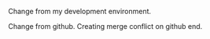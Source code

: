 
Change from my development environment.

Change from github. Creating merge conflict on github end. 
